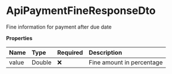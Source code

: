 # ApiPaymentFineResponseDto

Fine information for payment after due date

**Properties**

| Name  | Type   | Required | Description               |
| :---- | :----- | :------- | :------------------------ |
| value | Double | ❌       | Fine amount in percentage |

<!-- This file was generated by liblab | https://liblab.com/ -->
